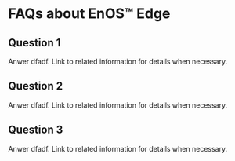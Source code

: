 # FAQs about EnOS™ Edge

<!--
How should I set up my page?
Use "FAQs" as your title
Each question is added as an H2
Each answer is in paragraph text following the associated H2 question
Show the list of questions in the right nav (目前未实现)
-->

## Question 1

Anwer dfadf. Link to related information for details when necessary.


## Question 2

Anwer dfadf. Link to related information for details when necessary.

## Question 3

Anwer dfadf. Link to related information for details when necessary.
